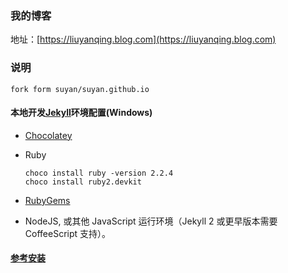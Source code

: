 ### 我的博客

地址：[https://liuyanqing.blog.com](https://liuyanqing.blog.com)

### 说明
    fork form suyan/suyan.github.io

#### 本地开发[Jekyll](http://jekyllcn.com)环境配置(Windows)
* [Chocolatey](https://chocolatey.org/install)
* Ruby

      choco install ruby -version 2.2.4
      choco install ruby2.devkit

* [RubyGems](https://rubygems.org/pages/download#formats)
* NodeJS, 或其他 JavaScript 运行环境（Jekyll 2 或更早版本需要 CoffeeScript 支持）。

#### [参考安装](http://jekyllcn.com/docs/installation/)

